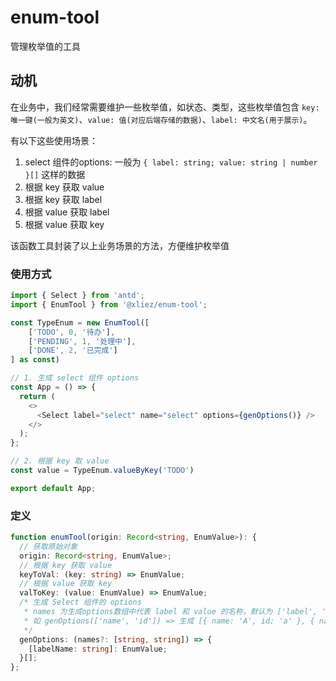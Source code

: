 # enum-tool

管理枚举值的工具

## 动机

在业务中，我们经常需要维护一些枚举值，如状态、类型，这些枚举值包含 `key: 唯一键(一般为英文)`、`value: 值(对应后端存储的数据)`、`label: 中文名(用于展示)`。

有以下这些使用场景：

1. select 组件的options: 一般为 `{ label: string; value: string | number }[]` 这样的数据
2. 根据 key 获取 value
3. 根据 key 获取 label
4. 根据 value 获取 label
5. 根据 value 获取 key

该函数工具封装了以上业务场景的方法，方便维护枚举值

### 使用方式

```ts
import { Select } from 'antd';
import { EnumTool } from '@xliez/enum-tool';

const TypeEnum = new EnumTool([
    ['TODO', 0, '待办'],
    ['PENDING', 1, '处理中'],
    ['DONE', 2, '已完成']
] as const)

// 1. 生成 select 组件 options
const App = () => {
  return (
    <>
      <Select label="select" name="select" options={genOptions()} />
    </>
  );
};

// 2. 根据 key 取 value
const value = TypeEnum.valueByKey('TODO')

export default App;
```

### 定义

```ts
function enumTool(origin: Record<string, EnumValue>): {
  // 获取原始对象
  origin: Record<string, EnumValue>;
  // 根据 key 获取 value
  keyToVal: (key: string) => EnumValue;
  // 根据 value 获取 key
  valToKey: (value: EnumValue) => EnumValue;
  /* 生成 Select 组件的 options
   * names 为生成options数组中代表 label 和 value 的名称，默认为 ['label', 'value']
   * 如 genOptions(['name', 'id']) => 生成 [{ name: 'A', id: 'a' }, { name: 'B', id: 'b' }, { name: 'C', id: 'c' }]
   */
  genOptions: (names?: [string, string]) => {
    [labelName: string]: EnumValue;
  }[];
};
```
